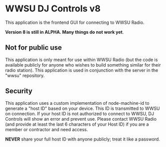 # WWSU DJ Controls v8
This application is the frontend GUI for connecting to WWSU Radio.

**Version 8 is still in ALPHA. Many things do not work yet**.

## Not for public use
This application is only meant for use within WWSU Radio (but the code is available publicly for anyone who wishes to build something similar for their radio station). This application is used in conjunction with the server in the "wwsu" repository.

## Security
This application uses a custom implementation of node-machine-id to generate a "host ID" based on your device. This ID is transmitted to WWSU on connection. If your host ID is not authorized to connect to WWSU, DJ Controls will show an error and prevent use. Please contact WWSU Radio (and provide at least the last 6 characters of your Host ID) if you are a member or contractor and need access.

**NEVER** share your full host ID with anyone publicly; treat it like a password.
